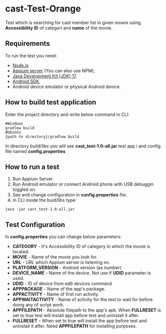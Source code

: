 # cast-Test-Orange
Test which is searching for cast member list in given mowie using __Accessibility ID__ of categori and __name__ of the movie.

## Requirements
To run the test you need:
- [Node.js](https://nodejs.org/en/download/) 
- [Appium server](https://appium.io/downloads.html) (You can also use NPM),
- [Java Development Kit (JDK) 17](https://www.oracle.com/java/technologies/javase/jdk17-archive-downloads.html),
- [Android SDK](https://developer.android.com/studio/releases/platform-tools),
- Android device emulator or physical Android device.

## How to build test application
Enter the project directory and write below command in CLI:
```
#Windows
gradlew build
#Ubuntu
{path to directory}/gradlew build

```
In directory build/libs you will see __cast_test-1.0-all.jar__ test app i and config file named __config.properties__

## How to run a test
1. Run Appium Server.
2. Run Android emulator or connect Android phone with USB debuggin toggled on.
3. See and change configuration in __config.properties__ file.
4. In CLI inside the buid/libs type:
```
java -jar cast_test-1.0-all.jar
```

## Test Configuration
In __config.properties__ you can change below parameters:
- __CATEGORY__ - It's Accessibility ID of category in which the movie is located.
- __MOVIE__ - Name of the movie you look for.
- __URL__ - URL which Appium server is listening on.
- __PLATFORM_VERSION__ - Android version (as number)
- __DEVICE_NAME__ - Name of the device. Not use if __UDID__ parameter is used.
- __UDID__ - ID of device from _adb devices_ command
- __APPPACKAGE__ - Name of the app's package.
- __APPACTIVITY__ - Name of first run activity.
- __APPWAITACTIVITY__ - Name of activity for the test to wait for before doing any of script work.
- __APPFILEPATH__ - Absolute filepath to the app's apk. When __FULLRESET__ is set to _true_ test will install app before test and uninstall it after.
- __FULLRESET__ - When set to true will install the app before test and uninstall it after. Need __APPFILEPATH__ for installing purposes.

